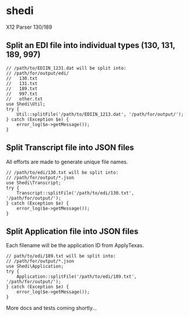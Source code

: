 # shedi
X12 Parser 130/189

## Split an EDI file into individual types (130, 131, 189, 997)
 
    // /path/to/EDIIN_1231.dat will be split into:
    // /path/for/output/edi/
    //   130.txt
    //   131.txt
    //   189.txt
    //   997.txt
    //   other.txt
    use Shedi\Util;
    try {
        Util::splitFile('/path/to/EDIIN_1213.dat', '/path/for/output/');
    } catch (Exception $e) {
        error_log($e->getMessage());
    }

## Split Transcript file into JSON files

All efforts are made to generate unique file names.

    // /path/to/edi/130.txt will be split into:
    // /path/for/output/*.json
    use Shedi\Transcript;
    try {
        Transcript::splitFile('/path/to/edi/130.txt', '/path/for/output/');
    } catch (Exception $e) {
        error_log($e->getMessage());
    }

## Split Application file into JSON files

Each filename will be the application ID from ApplyTexas.

    // path/to/edi/189.txt will be split into:
    // /path/for/output/*.json
    use Shedi\Application;
    try {
        Application::splitFile('/path/to/edi/189.txt', '/path/for/output/');
    } catch (Exception $e) {
        error_log($e->getMessage());
    }

More docs and tests coming shortly...

